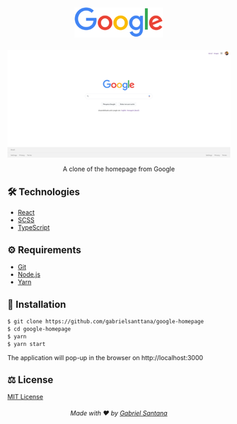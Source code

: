 ## <div align="center"><img src="./src/assets/google-logo.png" width="200"  /></div>

###

<img src="./.github/homepage.png" />

<p align="center">A clone of the homepage from Google</p>

## 🛠️ Technologies

<ul>
  <li><a href="https://reactjs.org/">React</a></li>
  <li><a href="https://sass-lang.com/documentation/syntax">SCSS</a></li>
  <li><a href="https://www.typescriptlang.org/">TypeScript</a></li>
</ul>

## ⚙️ Requirements

<ul>
  <li><a href="https://git-scm.com/">Git</a></li>
  <li><a href="https://nodejs.org/en/">Node.js</a></li>
  <li><a href="https://www.typescriptlang.org/">Yarn</a></li>
</ul>

## 🚀 Installation

```bash
$ git clone https://github.com/gabrielsanttana/google-homepage
$ cd google-homepage
$ yarn
$ yarn start
```

The application will pop-up in the browser on http://localhost:3000

## ⚖️ License

[MIT License](https://github.com/gabrielsanttana/linkedin/blob/master/LICENSE)

<h6 align="center">Made with ❤️ by <a href="https://linkedin.com/in/gabrielsanttana">Gabriel Santana</a></h6>
